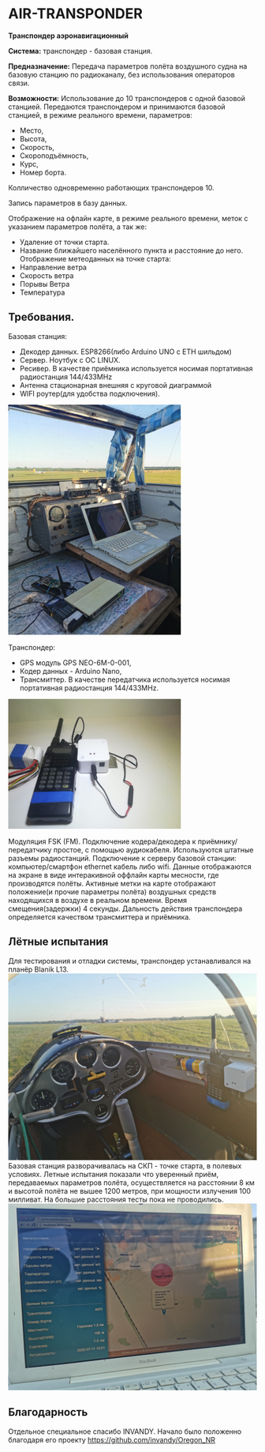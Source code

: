 # AIR-TRANSPONDER
**Транспондер аэронавигационный**

**Система:** транспондер - базовая станция.

**Предназначение:** Передача параметров полёта воздушного судна на базовую станцию по радиоканалу, без использования операторов связи.

**Возможности:** Использование до 10 транспондеров с одной базовой станцией.
Передаются транспондером и принимаются базовой станцией, в режиме реального времени, параметров: 
* Место,
* Высота,
* Скорость,
* Скороподъёмность,
* Курс,
* Номер борта.

Колличество одновременно работающих транспондеров 10.

Запись параметров в базу данных.

Отображение на офлайн карте, в режиме реального времени, меток с указанием параметров полёта, а так же:
* Удаление от точки старта.
* Название ближайшего населённого пункта и расстояние до него.
Отображение метеоданных на точке старта:
* Направление ветра
* Скорость ветра
* Порывы Ветра
* Температура

## Требования.
  Базовая станция:
  * Декодер данных. ESP8266(либо Arduino UNO с ETH шильдом)
  * Сервер. Ноутбук с ОС LINUX.
  * Ресивер. В качестве приёмника используется носимая портативная радиостанция 144/433MHz
  * Антенна стационарная внешняя с круговой диаграммой 
  * WIFI роутер(для удобства подключения).
  <img class="float-right" src="Transmitter_AIR/img/IMG_20200711_192412(1).jpg" alt="AIR_TRANSPONDER BASE, server, decoder" width="350" />
  
  Транспондер:
  * GPS модуль GPS NEO-6M-0-001,
  * Кодер данных - Arduino Nano,
  * Трансмиттер. В качестве передатчика используется носимая портативная радиостанция 144/433MHz.
  <img class="float-right" src="Transmitter_AIR/img/WhatsApp Image 2021-02-12 at 22.47.49.jpeg" alt="AIR_TRANSPONDER FT-11r, coder" width="350" />


Модуляция FSK (FM).
Подключение кодера/декодера к приёмнику/передатчику простое, с помощью аудиокабеля. Используются штатные разъемы радиостанций.
Подключение к серверу базовой станции: компьютер/смартфон ethernet кабель либо wifi. 
Данные отображаются на экране в виде интеракивной оффлайн карты месности, где производятся полёты. Активные метки на карте отображают положение(и прочие параметры полёта) воздушных средств находящихся в воздухе в реальном времени. Время смещения(задержки) 4 секунды. Дальность действия транспондера определяется качеством трансмиттера и приёмника. 
## Лётные испытания
Для тестирования и отладки системы, транспондер устанавливался на планёр Blanik L13. 
<img class="float-right" src="Transmitter_AIR/img/IMG_20200711_194358(1).jpg" alt="AIR_TRANSPONDER BLANIK L13" /> Базовая станция разворачивалась на СКП - точке старта, в полевых условиях. Летные испытания показали что уверенный приём, передаваемых параметров полёта, осуществляется на расстоянии 8 км и высотой полёта не вышее 1200 метров, при мощности излучения 100 милливат. На большие расстояния тесты пока не проводились.
<img src="https://github.com/R3PB/AIR-TRANSPONDER/blob/main/Transmitter_AIR/img/IMG_20200711_192203(1).jpg" alt="AIR_TRANSPONDER отображение на карте" />

## Благодарность
Отдельное специальное спасибо INVANDY. Начало было положенно благодаря его проекту https://github.com/invandy/Oregon_NR
